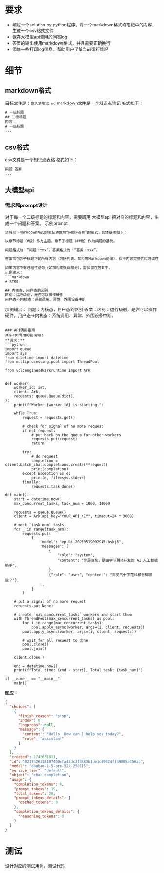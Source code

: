 # 要求
- 编程一个solution.py python程序，将一个markdown格式的笔记中的内容，生成一个csv格式文件
- 保存大模型api调用的问答log
- 答案的输出使用markdown格式，并且需要正确换行
- 添加一些打印log信息，帮助用户了解当前运行情况
# 细节
## markdown格式
目标文件是：`嵌入式笔记.md`
markdown文件是一个知识点笔记
格式如下：
```txt
# 一级标题
## 二级标题
内容
# 一级标题
...
```
## csv格式
csv文件是一个知识点表格
格式如下：
```txt
问题 答案 
...
```

## 大模型api
### 需求和prompt设计
对于每一个二级标题的标题和内容，需要调用 大模型api 把对应的标题和内容，生成一个问题和答案。
示例prompt
```txt
请将以下Markdown格式的笔记转换为“问题+答案”的形式，具体要求如下：

以章节标题（#级）作为主题，章节子标题（##级）作为问题的基础。

问题格式为：“问题：xxx”，答案格式为：“答案：xxx”。

答案需包含子标题下的所有内容（包括列表、加粗等Markdown语法），保持内容完整性和可读性。

如果内容中有总结性语句（如加粗或强调部分），需保留在答案中。
示例输入：
```markdown
# RTOS  

## 内核态，用户态的区别  
区别：运行级别，是否可以操作硬件  
用户态->内核态：系统调用、异常、外围设备中断  
```
示例输出：
问题：内核态，用户态的区别
答案：区别：运行级别，是否可以操作硬件。用户态->内核态：系统调用、异常、外围设备中断。
```

### API调用指南
其中api调用的指南如下：
**请求：**
```python
import queue
import sys
from datetime import datetime
from multiprocessing.pool import ThreadPool

from volcenginesdkarkruntime import Ark


def worker(
    worker_id: int,
    client: Ark,
    requests: queue.Queue[dict],
):
    print(f"Worker {worker_id} is starting.")

    while True:
        request = requests.get()

        # check for signal of no more request
        if not request:
            # put back on the queue for other workers
            requests.put(request)
            return

        try:
            # do request
            completion = client.batch_chat.completions.create(**request)
            print(completion)
        except Exception as e:
            print(e, file=sys.stderr)
        finally:
            requests.task_done()

def main():
    start = datetime.now()
    max_concurrent_tasks, task_num = 1000, 10000

    requests = queue.Queue()
    client = Ark(api_key="YOUR_API_KEY", timeout=24 * 3600)

    # mock `task_num` tasks
    for _ in range(task_num):
        requests.put(
            {
                "model": "ep-bi-20250519092945-bskj6",
                "messages": [
                    {
                        "role": "system",
                        "content": "你是豆包，是由字节跳动开发的 AI 人工智能助手",
                    },
                    {"role": "user", "content": "常见的十字花科植物有哪些？"},
                ],
            }
        )

    # put a signal of no more request
    requests.put(None)

    # create `max_concurrent_tasks` workers and start them
    with ThreadPool(max_concurrent_tasks) as pool:
        for i in range(max_concurrent_tasks):
            pool.apply_async(worker, args=(i, client, requests))
        pool.apply_async(worker, args=(i, client, requests))

        # wait for all request to done
        pool.close()
        pool.join()

    client.close()

    end = datetime.now()
    print(f"Total time: {end - start}, Total task: {task_num}")

if __name__ == "__main__":
    main()

```
**回应：**
```json
{
  "choices": [
    {
      "finish_reason": "stop",
      "index": 0,
      "logprobs": null,
      "message": {
        "content": "Hello! How can I help you today?",
        "role": "assistant"
      }
    }
  ],
  "created": 1742631811,
  "id": "0217426318107460cfa43dc3f3683b1de1c09624ff49085a456ac",
  "model": "doubao-1-5-pro-32k-250115",
  "service_tier": "default",
  "object": "chat.completion",
  "usage": {
    "completion_tokens": 9,
    "prompt_tokens": 19,
    "total_tokens": 28,
    "prompt_tokens_details": {
      "cached_tokens": 0
    },
    "completion_tokens_details": {
      "reasoning_tokens": 0
    }
  }
}
```

# 测试 
设计对应的测试用例，测试代码
